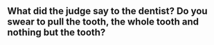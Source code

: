 ## What did the judge say to the dentist? Do you swear to pull the tooth, the whole tooth and nothing but the tooth?
